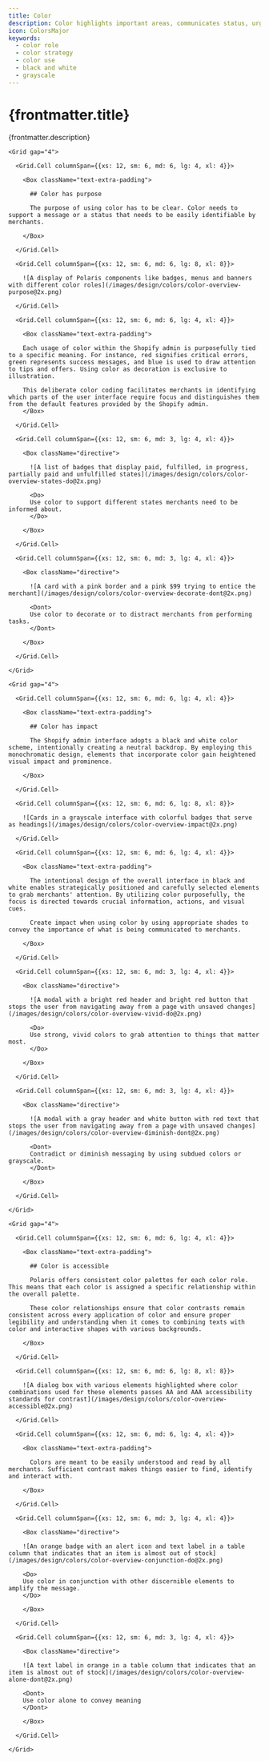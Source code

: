 ```yaml
---
title: Color
description: Color highlights important areas, communicates status, urgency, and directs attention.
icon: ColorsMajor
keywords:
  - color role
  - color strategy
  - color use
  - black and white
  - grayscale
---
```


# {frontmatter.title}

<Lede>{frontmatter.description}</Lede>

<Subnav />

<Stack gap="8">

  <Box className="card">

    <Grid gap="4">

      <Grid.Cell columnSpan={{xs: 12, sm: 6, md: 6, lg: 4, xl: 4}}>

        <Box className="text-extra-padding">

          ## Color has purpose

          The purpose of using color has to be clear. Color needs to support a message or a status that needs to be easily identifiable by merchants.

        </Box>

      </Grid.Cell>

      <Grid.Cell columnSpan={{xs: 12, sm: 6, md: 6, lg: 8, xl: 8}}>

        ![A display of Polaris components like badges, menus and banners with different color roles](/images/design/colors/color-overview-purpose@2x.png)

      </Grid.Cell>

      <Grid.Cell columnSpan={{xs: 12, sm: 6, md: 6, lg: 4, xl: 4}}>

        <Box className="text-extra-padding">

        Each usage of color within the Shopify admin is purposefully tied to a specific meaning. For instance, red signifies critical errors, green represents success messages, and blue is used to draw attention to tips and offers. Using color as decoration is exclusive to illustration.

        This deliberate color coding facilitates merchants in identifying which parts of the user interface require focus and distinguishes them from the default features provided by the Shopify admin.
        </Box>

      </Grid.Cell>

      <Grid.Cell columnSpan={{xs: 12, sm: 6, md: 3, lg: 4, xl: 4}}>

        <Box className="directive">

          ![A list of badges that display paid, fulfilled, in progress, partially paid and unfulfilled states](/images/design/colors/color-overview-states-do@2x.png)

          <Do>
          Use color to support different states merchants need to be informed about.
          </Do>

        </Box>

      </Grid.Cell>

      <Grid.Cell columnSpan={{xs: 12, sm: 6, md: 3, lg: 4, xl: 4}}>

        <Box className="directive">

          ![A card with a pink border and a pink $99 trying to entice the merchant](/images/design/colors/color-overview-decorate-dont@2x.png)

          <Dont>
          Use color to decorate or to distract merchants from performing tasks.
          </Dont>

        </Box>

      </Grid.Cell>

    </Grid>

  </Box>

  <Box className="card">

    <Grid gap="4">

      <Grid.Cell columnSpan={{xs: 12, sm: 6, md: 6, lg: 4, xl: 4}}>

        <Box className="text-extra-padding">

          ## Color has impact

          The Shopify admin interface adopts a black and white color scheme, intentionally creating a neutral backdrop. By employing this monochromatic design, elements that incorporate color gain heightened visual impact and prominence.

        </Box>

      </Grid.Cell>

      <Grid.Cell columnSpan={{xs: 12, sm: 6, md: 6, lg: 8, xl: 8}}>

        ![Cards in a grayscale interface with colorful badges that serve as headings](/images/design/colors/color-overview-impact@2x.png)

      </Grid.Cell>

      <Grid.Cell columnSpan={{xs: 12, sm: 6, md: 6, lg: 4, xl: 4}}>

        <Box className="text-extra-padding">

          The intentional design of the overall interface in black and white enables strategically positioned and carefully selected elements to grab merchants' attention. By utilizing color purposefully, the focus is directed towards crucial information, actions, and visual cues.

          Create impact when using color by using appropriate shades to convey the importance of what is being communicated to merchants.

        </Box>

      </Grid.Cell>

      <Grid.Cell columnSpan={{xs: 12, sm: 6, md: 3, lg: 4, xl: 4}}>

        <Box className="directive">

          ![A modal with a bright red header and bright red button that stops the user from navigating away from a page with unsaved changes](/images/design/colors/color-overview-vivid-do@2x.png)

          <Do>
          Use strong, vivid colors to grab attention to things that matter most.
          </Do>

        </Box>

      </Grid.Cell>

      <Grid.Cell columnSpan={{xs: 12, sm: 6, md: 3, lg: 4, xl: 4}}>

        <Box className="directive">

          ![A modal with a gray header and white button with red text that stops the user from navigating away from a page with unsaved changes](/images/design/colors/color-overview-diminish-dont@2x.png)

          <Dont>
          Contradict or diminish messaging by using subdued colors or grayscale.
          </Dont>

        </Box>

      </Grid.Cell>

    </Grid>

  </Box>

  <Box className="card">

    <Grid gap="4">

      <Grid.Cell columnSpan={{xs: 12, sm: 6, md: 6, lg: 4, xl: 4}}>

        <Box className="text-extra-padding">

          ## Color is accessible

          Polaris offers consistent color palettes for each color role. This means that each color is assigned a specific relationship within the overall palette.

          These color relationships ensure that color contrasts remain consistent across every application of color and ensure proper legibility and understanding when it comes to combining texts with color and interactive shapes with various backgrounds.

        </Box>

      </Grid.Cell>

      <Grid.Cell columnSpan={{xs: 12, sm: 6, md: 6, lg: 8, xl: 8}}>

        ![A dialog box with various elements highlighted where color combinations used for these elements passes AA and AAA accessibility standards for contrast](/images/design/colors/color-overview-accessible@2x.png)

      </Grid.Cell>

      <Grid.Cell columnSpan={{xs: 12, sm: 6, md: 6, lg: 4, xl: 4}}>

        <Box className="text-extra-padding">

          Colors are meant to be easily understood and read by all merchants. Sufficient contrast makes things easier to find, identify and interact with.

        </Box>

      </Grid.Cell>

      <Grid.Cell columnSpan={{xs: 12, sm: 6, md: 3, lg: 4, xl: 4}}>

        <Box className="directive">

        ![An orange badge with an alert icon and text label in a table column that indicates that an item is almost out of stock](/images/design/colors/color-overview-conjunction-do@2x.png)

        <Do>
        Use color in conjunction with other discernible elements to amplify the message.
        </Do>

        </Box>

      </Grid.Cell>

      <Grid.Cell columnSpan={{xs: 12, sm: 6, md: 3, lg: 4, xl: 4}}>

        <Box className="directive">

        ![A text label in orange in a table column that indicates that an item is almost out of stock](/images/design/colors/color-overview-alone-dont@2x.png)

        <Dont>
        Use color alone to convey meaning
        </Dont>

        </Box>

      </Grid.Cell>

    </Grid>

  </Box>

</Stack>
